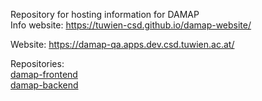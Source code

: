Repository for hosting information for DAMAP  
Info website: https://tuwien-csd.github.io/damap-website/  

Website: https://damap-qa.apps.dev.csd.tuwien.ac.at/

Repositories:  
[damap-frontend](https://github.com/tuwien-csd/damap-frontend)  
[damap-backend](https://github.com/tuwien-csd/damap-backend)
